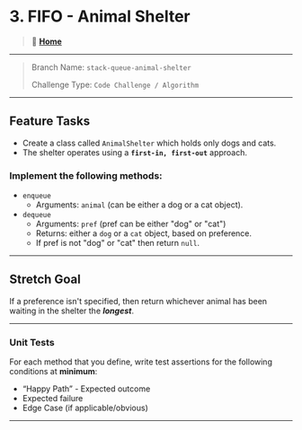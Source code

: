 # 3. FIFO - Animal Shelter

> 🏡 **[**Home**](../README.md)**

---

> Branch Name: `stack-queue-animal-shelter`
>
> Challenge Type: `Code Challenge / Algorithm`

---

## Feature Tasks

- Create a class called `AnimalShelter` which holds only dogs and cats.
- The shelter operates using a **`first-in, first-out`** approach.

### Implement the following methods:

- `enqueue`
  - Arguments: `animal` (can be either a dog or a cat object).
- `dequeue`
  - Arguments: `pref` (pref can be either "dog" or "cat")
  - Returns: either a `dog` or a `cat` object, based on preference.
  - If pref is not "dog" or "cat" then return `null`.

---

## Stretch Goal

If a preference isn't specified, then return whichever animal has been waiting in the shelter the ***longest***.

---

### Unit Tests

For each method that you define, write test assertions for the following conditions at **minimum**:

- “Happy Path” - Expected outcome
- Expected failure
- Edge Case (if applicable/obvious)

---
